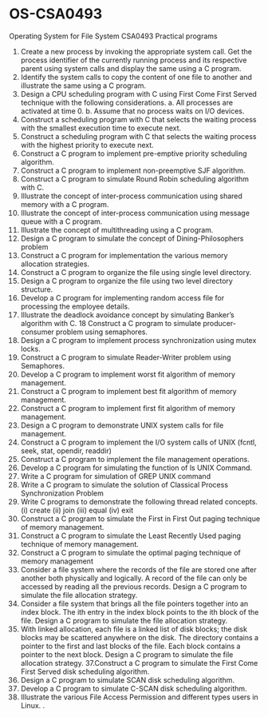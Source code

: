 # OS-CSA0493
Operating System for File System CSA0493 Practical programs

1.	Create a new process by invoking the appropriate system call. Get the process identifier of the currently running process and its respective parent using system calls and display the same using a C program.
2. Identify the system calls to copy the content of one file to another and illustrate the same using a C program.
3. Design a CPU scheduling program with C using First Come First Served technique with the following considerations. 
a. All processes are activated at time 0. 
b. Assume that no process waits on I/O devices.
4. Construct a scheduling program with C that selects the waiting process with the smallest execution time to execute next.
5. Construct a scheduling program with C that selects the waiting process with the highest priority to execute next.
6. Construct a C program to implement pre-emptive priority scheduling algorithm.
7. Construct a C program to implement non-preemptive SJF algorithm.
8. Construct a C program to simulate Round Robin scheduling algorithm with C.
9. Illustrate the concept of inter-process communication using shared memory with a C program.  
10. Illustrate the concept of inter-process communication using message queue with a C program.  
11. Illustrate the concept of multithreading using a C program.
12. Design a C program to simulate the concept of Dining-Philosophers problem
13. Construct a C program for implementation the various memory allocation strategies.
14. Construct a C program to organize the file using single level directory.
15. Design a C program to organize the file using two level directory structure.
16. Develop a C program for implementing random access file for processing the employee details.
17. Illustrate the deadlock avoidance concept by simulating Banker’s algorithm with C. 
18 Construct a C program to simulate producer-consumer problem using semaphores.  
19. Design a C program to implement process synchronization using mutex locks.
20. Construct a C program to simulate Reader-Writer problem using Semaphores.
21. Develop a C program to implement worst fit algorithm of memory management.
22. Construct a C program to implement best fit algorithm of memory management.
23. Construct a C program to implement first fit algorithm of memory management.
24. Design a C program to demonstrate UNIX system calls for file management.
25. Construct a C program to implement the I/O system calls of UNIX (fcntl, seek, stat, opendir, readdir)
26. Construct a C program to implement the file management operations.
27. Develop a C program for simulating the function of ls UNIX Command.
28. Write a C program for simulation of GREP UNIX command
29. Write a C program to simulate the solution of Classical Process Synchronization Problem
30. Write C programs to demonstrate the following thread related concepts.
(i) create (ii) join (iii) equal (iv) exit
31. Construct a C program to simulate the First in First Out paging technique of memory management.
32. Construct a C program to simulate the Least Recently Used paging technique of memory management.
33. Construct a C program to simulate the optimal paging technique of memory management  
34. Consider a file system where the records of the file are stored one after another both physically and logically. A record of the file can only be accessed by reading all the previous records.  Design a C program to simulate the file allocation strategy.
35. Consider a file system that brings all the file pointers together into an index block. The ith entry in the index block points to the ith block of the file. Design a C program to simulate the file allocation strategy.
36. With linked allocation, each file is a linked list of disk blocks; the disk blocks may be scattered anywhere on the disk. The directory contains a pointer to the first and last blocks of the file.  Each block contains a pointer to the next block. Design a C program to simulate the file allocation strategy.
37.Construct a C program to simulate the First Come First Served disk scheduling algorithm.  
38. Design a C program to simulate SCAN disk scheduling algorithm.
39. Develop a C program to simulate C-SCAN disk scheduling algorithm.
40. Illustrate the various File Access Permission and different types users in Linux.
.
